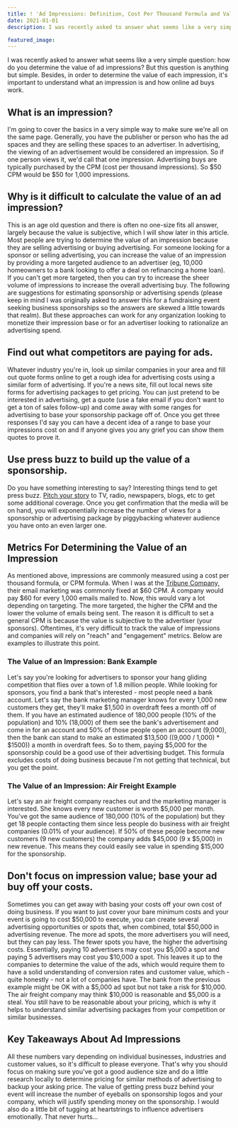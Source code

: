 ```yaml
---
title: ! 'Ad Impressions: Definition, Cost Per Thousand Formula and Value'
date: 2021-01-01
description: I was recently asked to answer what seems like a very simple question: how do you determine the value of ad impressions? But this question is anything but simple. Besides, in order to determine the value of each impression, it's important to understand what an impression is and how online ad buys work.

featured_image:
---
```

I was recently asked to answer what seems like a very simple question: how do you determine the value of ad impressions? But this question is anything but simple. Besides, in order to determine the value of each impression, it's important to understand what an impression is and how online ad buys work.

## What is an impression?

I'm going to cover the basics in a very simple way to make sure we're all on the same page. Generally, you have the publisher or person who has the ad spaces and they are selling these spaces to an advertiser. In advertising, the viewing of an advertisement would be considered an impression. So if one person views it, we'd call that one impression. Advertising buys are typically purchased by the CPM (cost per thousand impressions). So $50 CPM would be $50 for 1,000 impressions.

## Why is it difficult to calculate the value of an ad impression?

This is an age old question and there is often no one-size fits all answer, largely because the value is subjective, which I will show later in this article. Most people are trying to determine the value of an impression because they are selling advertising or buying advertising. For someone looking for a sponsor or selling advertising, you can increase the value of an impression by providing a more targeted audience to an advertiser (eg, 10,000 homeowners to a bank looking to offer a deal on refinancing a home loan). If you can't get more targeted, then you can try to increase the sheer volume of impressions to increase the overall advertising buy. The following are suggestions for estimating sponsorship or advertising spends (please keep in mind I was originally asked to answer this for a fundraising event seeking business sponsorships so the answers are skewed a little towards that realm). But these approaches can work for any organization looking to monetize their impression base or for an advertiser looking to rationalize an advertising spend.

## Find out what competitors are paying for ads.

Whatever industry you're in, look up similar companies in your area and fill out quote forms online to get a rough idea for advertising costs using a similar form of advertising. If you're a news site, fill out local news site forms for advertising packages to get pricing. You can just pretend to be interested in advertising, get a quote (use a fake email if you don't want to get a ton of sales follow-up) and come away with some ranges for advertising to base your sponsorship package off of. Once you get three responses I'd say you can have a decent idea of a range to base your impressions cost on and if anyone gives you any grief you can show them quotes to prove it.

## Use press buzz to build up the value of a sponsorship.

Do you have something interesting to say? Interesting things tend to get press buzz. [Pitch your story](https://www.criminallyprolific.com/how-to-pitch-journalists/) to TV, radio, newspapers, blogs, etc to get some additional coverage. Once you get confirmation that the media will be on hand, you will exponentially increase the number of views for a sponsorship or advertising package by piggybacking whatever audience you have onto an even larger one.

## Metrics For Determining the Value of an Impression

As mentioned above, impressions are commonly measured using a cost per thousand formula, or CPM formula. When I was at the [Tribune Company,](https://en.wikipedia.org/wiki/Tribune_Media) their email marketing was commonly fixed at $60 CPM. A company would pay $60 for every 1,000 emails mailed to. Now, this would vary a lot depending on targeting. The more targeted, the higher the CPM and the lower the volume of emails being sent. The reason it is difficult to set a general CPM is because the value is subjective to the advertiser (your sponsors). Oftentimes, it's very difficult to track the value of impressions and companies will rely on "reach" and "engagement" metrics. Below are examples to illustrate this point.

### The Value of an Impression: Bank Example

Let's say you're looking for advertisers to sponsor your hang gliding competition that flies over a town of 1.8 million people. While looking for sponsors, you find a bank that's interested - most people need a bank account. Let's say the bank marketing manager knows for every 1,000 new customers they get, they'll make $1,500 in overdraft fees a month off of them. If you have an estimated audience of 180,000 people (10% of the population) and 10% (18,000) of them see the bank's advertisement and come in for an account and 50% of those people open an account (9,000), then the bank can stand to make an estimated $13,500 ((9,000 / 1,000) * $1500)) a month in overdraft fees. So to them, paying $5,000 for the sponsorship could be a good use of their advertising budget. This formula excludes costs of doing business because I'm not getting that technical, but you get the point.

### The Value of an Impression: Air Freight Example

Let's say an air freight company reaches out and the marketing manager is interested. She knows every new customer is worth $5,000 per month. You've got the same audience of 180,000 (10% of the population) but they get 18 people contacting them since less people do business with air freight companies (0.01% of your audience). If 50% of these people become new customers (9 new customers) the company adds $45,000 (9 x $5,000) in new revenue. This means they could easily see value in spending $15,000 for the sponsorship.

## Don't focus on impression value; base your ad buy off your costs.

Sometimes you can get away with basing your costs off your own cost of doing business. If you want to just cover your bare minimum costs and your event is going to cost $50,000 to execute, you can create several advertising opportunities or spots that, when combined, total $50,000 in advertising revenue. The more ad spots, the more advertisers you will need, but they can pay less. The fewer spots you have, the higher the advertising costs. Essentially, paying 10 advertisers may cost you $5,000 a spot and paying 5 advertisers may cost you $10,000 a spot. This leaves it up to the companies to determine the value of the ads, which would require them to have a solid understanding of conversion rates and customer value, which - quite honestly - not a lot of companies have. The bank from the previous example might be OK with a $5,000 ad spot but not take a risk for $10,000\. The air freight company may think $10,000 is reasonable and $5,000 is a steal. You still have to be reasonable about your pricing, which is why it helps to understand similar advertising packages from your competition or similar businesses.

## Key Takeaways About Ad Impressions

All these numbers vary depending on individual businesses, industries and customer values, so it's difficult to please everyone. That's why you should focus on making sure you've got a good audience size and do a little research locally to determine pricing for similar methods of advertising to backup your asking price. The value of getting press buzz behind your event will increase the number of eyeballs on sponsorship logos and your company, which will justify spending money on the sponsorship. I would also do a little bit of tugging at heartstrings to influence advertisers emotionally. That never hurts...